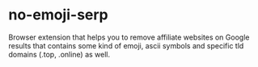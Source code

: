 # no-emoji-serp
 
Browser extension that helps you to remove affiliate websites on Google results that contains some kind of emoji, ascii symbols and specific tld domains (.top, .online) as well.